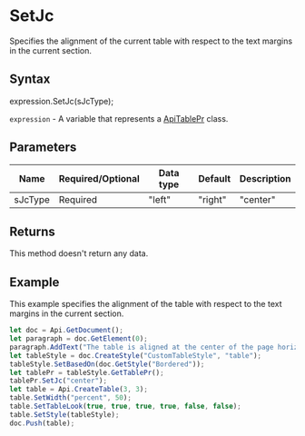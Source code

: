# SetJc

Specifies the alignment of the current table with respect to the text margins in the current section.

## Syntax

expression.SetJc(sJcType);

`expression` - A variable that represents a [ApiTablePr](../ApiTablePr.md) class.

## Parameters

| **Name** | **Required/Optional** | **Data type** | **Default** | **Description** |
| ------------- | ------------- | ------------- | ------------- | ------------- |
| sJcType | Required | "left" | "right" | "center" |  | The alignment type used for the current table placement. |

## Returns

This method doesn't return any data.

## Example

This example specifies the alignment of the table with respect to the text margins in the current section.

```javascript
let doc = Api.GetDocument();
let paragraph = doc.GetElement(0);
paragraph.AddText("The table is aligned at the center of the page horizontally:");
let tableStyle = doc.CreateStyle("CustomTableStyle", "table");
tableStyle.SetBasedOn(doc.GetStyle("Bordered"));
let tablePr = tableStyle.GetTablePr();
tablePr.SetJc("center");
let table = Api.CreateTable(3, 3);
table.SetWidth("percent", 50);
table.SetTableLook(true, true, true, true, false, false);
table.SetStyle(tableStyle);
doc.Push(table);
```
